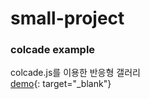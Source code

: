 # small-project
### colcade example <br>
colcade.js를 이용한 반응형 갤러리<br>
[demo](https://cocade-example.netlify.app){: target="_blank"}
